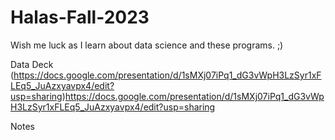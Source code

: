 # Halas-Fall-2023
Wish me luck as I learn about data science and these programs. ;)




Data Deck
(https://docs.google.com/presentation/d/1sMXj07iPq1_dG3vWpH3LzSyr1xFLEq5_JuAzxyavpx4/edit?usp=sharing)https://docs.google.com/presentation/d/1sMXj07iPq1_dG3vWpH3LzSyr1xFLEq5_JuAzxyavpx4/edit?usp=sharing

Notes
